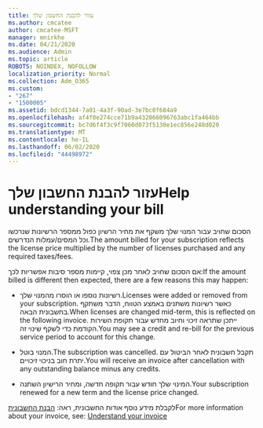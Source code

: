 ```yaml
---
title: עזור להבנת החשבון שלך
ms.author: cmcatee
author: cmcatee-MSFT
manager: mnirkhe
ms.date: 04/21/2020
ms.audience: Admin
ms.topic: article
ROBOTS: NOINDEX, NOFOLLOW
localization_priority: Normal
ms.collection: Adm_O365
ms.custom:
- "267"
- "1500005"
ms.assetid: bdcd1344-7a01-4a3f-90ad-3e7bc0f684a9
ms.openlocfilehash: af4f0e274cce71b9a432066096763abc1fa464bb
ms.sourcegitcommit: bc7d6f4f3c9f7060d073f5130e1ec856e248d020
ms.translationtype: MT
ms.contentlocale: he-IL
ms.lasthandoff: 06/02/2020
ms.locfileid: "44498972"
---
```

# <a name="help-understanding-your-bill"></a><span data-ttu-id="d1394-102">עזור להבנת החשבון שלך</span><span class="sxs-lookup"><span data-stu-id="d1394-102">Help understanding your bill</span></span>

<span data-ttu-id="d1394-103">הסכום שחויב עבור המנוי שלך משקף את מחיר הרשיון כפול ממספר הרשיונות שנרכשו וכל המסים/עמלות הנדרשים.</span><span class="sxs-lookup"><span data-stu-id="d1394-103">The amount billed for your subscription reflects the license price multiplied by the number of licenses purchased and any required taxes/fees.</span></span>
  
<span data-ttu-id="d1394-104">אם הסכום שחויב לאחר מכן צפוי, קיימות מספר סיבות אפשריות לכך:</span><span class="sxs-lookup"><span data-stu-id="d1394-104">If the amount billed is different then expected, there are a few reasons this may happen:</span></span>
  
- <span data-ttu-id="d1394-105">רשיונות נוספו או הוסרו מהמנוי שלך.</span><span class="sxs-lookup"><span data-stu-id="d1394-105">Licenses were added or removed from your subscription.</span></span> <span data-ttu-id="d1394-106">כאשר רשיונות משתנים באמצע הטווח, הדבר משתקף בחשבונית הבאה.</span><span class="sxs-lookup"><span data-stu-id="d1394-106">When licenses are changed mid-term, this is reflected on the following invoice.</span></span> <span data-ttu-id="d1394-107">ייתכן שתראה זיכוי וחיוב מחדש עבור תקופת השירות הקודמת כדי לשקף שינוי זה.</span><span class="sxs-lookup"><span data-stu-id="d1394-107">You may see a credit and re-bill for the previous service period to account for this change.</span></span>

- <span data-ttu-id="d1394-108">המנוי בוטל.</span><span class="sxs-lookup"><span data-stu-id="d1394-108">The subscription was cancelled.</span></span> <span data-ttu-id="d1394-109">תקבל חשבונית לאחר הביטול עם יתרת חוב בניכוי זיכויים.</span><span class="sxs-lookup"><span data-stu-id="d1394-109">You will receive an invoice after cancellation with any outstanding balance minus any credits.</span></span>

- <span data-ttu-id="d1394-110">המינוי שלך חוּדש עבור תקופה חדשה, ומחיר הרישיון השתנה.</span><span class="sxs-lookup"><span data-stu-id="d1394-110">Your subscription renewed for a new term and the license price changed.</span></span>

<span data-ttu-id="d1394-111">לקבלת מידע נוסף אודות החשבונית, ראה: [הבנת החשבונית](https://docs.microsoft.com/microsoft-365/commerce/billing-and-payments/understand-your-invoice2)</span><span class="sxs-lookup"><span data-stu-id="d1394-111">For more information about your invoice, see: [Understand your invoice](https://docs.microsoft.com/microsoft-365/commerce/billing-and-payments/understand-your-invoice2)</span></span>